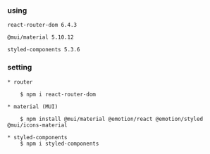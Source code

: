 ### using

    react-router-dom 6.4.3

    @mui/material 5.10.12

    styled-components 5.3.6

### setting

    * router

        $ npm i react-router-dom

    * material (MUI)

        $ npm install @mui/material @emotion/react @emotion/styled @mui/icons-material

    * styled-components
        $ npm i styled-components
